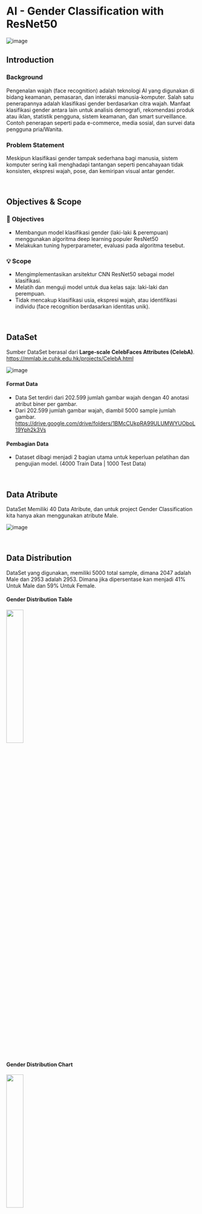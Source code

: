 # AI - Gender Classification with ResNet50

![image](https://github.com/user-attachments/assets/36a12543-4beb-47ec-8290-3c7cfcf97fe6)

## Introduction
### Background
Pengenalan wajah (face recognition) adalah teknologi AI yang digunakan di bidang keamanan, pemasaran, dan interaksi manusia-komputer. Salah satu penerapannya adalah klasifikasi gender berdasarkan citra wajah.
Manfaat klasifikasi gender antara lain untuk analisis demografi, rekomendasi produk atau iklan, statistik pengguna, sistem keamanan, dan smart surveillance. Contoh penerapan seperti pada e-commerce, media sosial, dan survei data pengguna pria/Wanita. 

### Problem Statement
Meskipun klasifikasi gender tampak sederhana bagi manusia, sistem komputer sering kali menghadapi tantangan seperti pencahayaan tidak konsisten, ekspresi wajah, pose, dan kemiripan visual antar gender. 

<br />

## Objectives & Scope
### 🎯 Objectives
- Membangun model klasifikasi gender (laki-laki & perempuan) menggunakan algoritma deep learning populer ResNet50
- Melakukan tuning hyperparameter, evaluasi pada algoritma tesebut.
### 💡 Scope
- Mengimplementasikan arsitektur CNN ResNet50 sebagai model klasifikasi.
- Melatih dan menguji model untuk dua kelas saja: laki-laki dan perempuan.
- Tidak mencakup klasifikasi usia, ekspresi wajah, atau identifikasi individu (face recognition berdasarkan identitas unik).
  
<br />

## DataSet
Sumber DataSet berasal dari **Large-scale CelebFaces Attributes (CelebA)**.
https://mmlab.ie.cuhk.edu.hk/projects/CelebA.html

![image](https://github.com/user-attachments/assets/02ce7651-8498-483e-aa99-df22f9a040e7)

#### Format Data
- Data Set terdiri dari 202.599 jumlah gambar wajah dengan 40 anotasi atribut biner per gambar.
- Dari 202.599 jumlah gambar wajah, diambil 5000 sample jumlah gambar. https://drive.google.com/drive/folders/1BMcCUkpRA99ULUMWYUOboL19Yph2k3Vs

#### Pembagian Data
- Dataset dibagi menjadi 2 bagian utama untuk keperluan pelatihan dan pengujian model. (4000 Train Data | 1000 Test Data)

<br />

## Data Atribute
DataSet Memiliki 40 Data Atribute, dan untuk project Gender Classification kita hanya akan menggunakan atribute Male.

![image](https://github.com/user-attachments/assets/17d0daa6-be6b-4d27-a13e-13b1675bc4e5)

<br />

## Data Distribution
DataSet yang digunakan, memiliki 5000 total sample, dimana 2047 adalah Male dan 2953 adalah 2953. Dimana jika dipersentase kan menjadi 41% Untuk Male dan 59% Untuk Female.
#### Gender Distribution Table
<img src="https://github.com/user-attachments/assets/a346659f-63fb-4f07-9b2a-541e5acbba07" width=30% height=30%>

#### Gender Distribution Chart
<img src="https://github.com/user-attachments/assets/49cadd7f-1e41-4785-8f8e-0f472fe4ea49" width=30% height=30%>

<br />

## Data Preparation
#### Ekstrak Label
1. Ambil Image Atribute Male, ubah label Male dari -1/1 menjadi 0/1. (Male = 1 dan Female = 0).
2. Simpan ke dalam format CSV.
3. Filter Label Data dengan total Image yang ada (5000 images)

#### Split Data
- Split data menjadi 2 bagian, train_data dan test_data.
- Dengan komposisi 80% train_data dan 20% test_data.
  
![image](https://github.com/user-attachments/assets/0afa5809-583b-4874-9df5-0d000c7ebd5d)

<br />

## Data Preprocessing
- Augmentation Data
  
![image](https://github.com/user-attachments/assets/5ba9cb15-2e5d-451b-bf99-7981401b3776)
- Preview Images Augmentation Data
  
![image](https://github.com/user-attachments/assets/976eaf15-56ba-4160-8b5b-ce360d1047f0)

<br />

## Model Development
- Model Architecture
  
![image](https://github.com/user-attachments/assets/f9ac3540-732d-437e-8d6c-be34f4123655)
- Hyperparameter Tuning
  
![image](https://github.com/user-attachments/assets/56ad19bb-9846-461d-ac71-fb595448d96e)

<br />

## Model Evaluation
### Convolution Matrix

<img src="https://github.com/user-attachments/assets/c8eed8a6-3170-4cb3-b6f3-960ff165dc2d" width=50% height=50%>

Gambar di atas menunjukkan gambar confusion matrix dari hasil klasifikasi jenis kelamin (female dan male).
- Dari total 596 gambar perempuan, sebanyak 590 diklasifikasikan dengan benar sebagai female, sedangkan 6 gambar salah diklasifikasikan sebagai male.
- Dari total 404 gambar laki-laki, sebanyak 388 diklasifikasikan dengan benar sebagai male, sementara 16 gambar salah diklasifikasikan sebagai female.

Secara keseluruhan, model menunjukkan performa klasifikasi yang baik dengan mayoritas prediksi tepat sesuai label sebenarnya.

### Classification Report
  
![image](https://github.com/user-attachments/assets/e8f3a750-d5a8-4ea5-abf4-b171b690b5ae)

Gambar di atas menunjukkan classification report yang merangkum metrik evaluasi model klasifikasi untuk dua kelas: female dan male. Model klasifikasi menghasilkan akurasi keseluruhan sebesar 0.98 (98%) pada 1.000 data pengujian.

- Kelas female memiliki nilai:
  - Precision: 0.97 → dari semua prediksi "female", 97% benar.
  - Recall: 0.99 → dari semua data sebenarnya "female", 99% berhasil dikenali dengan benar.
  - F1-score: 0.98 → harmonisasi antara precision dan recall menunjukkan performa sangat baik.

- Kelas male memiliki nilai:
  - Precision: 0.98 → dari semua prediksi "male", 98% benar.
  - Recall: 0.96 → dari semua data sebenarnya "male", 96% dikenali dengan benar.
  - F1-score: 0.97 → menunjukkan performa yang juga sangat baik.

Model menunjukkan performa klasifikasi yang sangat baik untuk kedua kelas, dengan akurasi tinggi dan keseimbangan yang baik antara precision dan recall. 

### Accuracy per Epoch
  
![image](https://github.com/user-attachments/assets/1924ec5a-390d-416a-b695-40cccad3e870)

Gambar di atas merupakan grafik akurasi per epoch untuk data pelatihan (Train Accuracy) dan data pengujian (Test Accuracy).
- Akurasi pelatihan (Train Accuracy) meningkat tajam pada awal pelatihan dan mencapai hampir 100% setelah epoch ke-2, kemudian stabil di angka maksimum hingga epoch ke-9. Hal ini menunjukkan bahwa model mampu belajar sangat baik dari data pelatihan.
- Akurasi pengujian (Test Accuracy) juga mengalami peningkatan pada awal pelatihan, mencapai sekitar 97.9% pada epoch ke-8, namun tidak setinggi akurasi pelatihan dan mengalami sedikit fluktuasi antar epoch.

Model menunjukkan performa yang sangat baik pada data pelatihan, tetapi ada indikasi awal terjadinya overfitting, karena akurasi pada data pengujian cenderung stagnan dan tidak mengikuti peningkatan akurasi pelatihan secara penuh. Meskipun demikian, performa model pada data pengujian tetap tinggi, yang berarti generalisasi model masih cukup baik.

<br />

## Model Comparison
![image](https://github.com/user-attachments/assets/6741aebc-02b4-4745-ac81-2ab0cc1a83c8)

Pada Project ini, saya membandingkan hasil model ResNet50 dengan beberapa model lainnya yang dikerjakan oleh satu tim project, yaitu ResNet18, GoogLeNet, dan VGG19. Didapatkan bahwa:  

- ResNet50 menunjukkan performa terbaik, dengan akurasi tertinggi (98%) dan f1-score rata-rata mendekati 0.97–0.99.
- GoogLeNet memiliki akurasi yang baik (95%), tetapi recall untuk male relatif lebih rendah (0.90).
- ResNet18 memiliki akurasi (94%) dengan precision tinggi pada female (0.96), tetapi recall dan f1-score untuk male sedikit lebih rendah (0.90–0.92).
- VGG19 memberikan hasil yang cukup baik (92% akurasi), tetapi lebih rendah dibanding model lainnya, dengan f1-score rata-rata 0.90–0.94.

<br />
  
## Real-World Application
![image](https://github.com/user-attachments/assets/1ce5479c-4568-4f4c-a330-282fbe71b54a)

Gambar di atas menunjukkan contoh penerapan model klasifikasi jenis kelamin di dunia nyata (Real-World Application).
- Gambar sebelah kiri memperlihatkan hasil prediksi terhadap seorang pria, dengan label terprediksi male dan tingkat kepercayaan (confidence) sebesar 0.64.
- Gambar sebelah kanan memperlihatkan hasil prediksi terhadap seorang wanita, dengan label terprediksi female dan tingkat kepercayaan sebesar 0.53.

Meskipun confidence-nya tidak terlalu tinggi, model tetap mampu mengklasifikasikan kedua gambar sesuai dengan jenis kelamin yang benar, menunjukkan kemampuannya untuk digunakan dalam skenario nyata.


<br />

## Conclusion
ResNet50 menjadi pilihan model terbaik dalam eksperimen ini, menunjukkan kemampuan generalisasi yang baik untuk klasifikasi gender.

## Future Deveopment
- Menggunakan Full Dataset Images pada Dataset CelebA (202.599 Data)
- DataSet displit jadi 3 (train, valid, test)
- Eksperimen dengan arsitektur baru
  - EfficientNet
  - Vision Transformer (ViT)
  - ConvNeXt
- Augmentasi tambahan u/ variasi citra (pose, pencahayaan, ekspresi)
  - RandomRotation
  - RandomHorizontalFlip
  - ColorJitter
  - RandomErasing

## Contact Us
LinkedIn: Teguh Imanto





